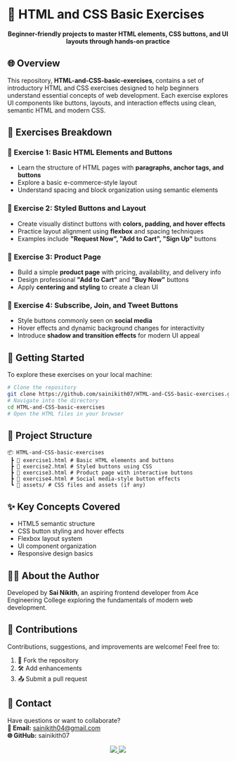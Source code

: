 # 🎨 HTML and CSS Basic Exercises
 <p align="center"> <b>Beginner-friendly projects to master HTML elements, CSS buttons, and UI layouts through hands-on practice</b> </p> 

## 🌐 Overview
This repository, **HTML-and-CSS-basic-exercises**, contains a set of introductory HTML and CSS exercises designed to help beginners understand essential concepts of web development. Each exercise explores UI components like buttons, layouts, and interaction effects using clean, semantic HTML and modern CSS.

## 🧪 Exercises Breakdown

### 🧩 **Exercise 1: Basic HTML Elements and Buttons**
* Learn the structure of HTML pages with **paragraphs, anchor tags, and buttons**
* Explore a basic e-commerce-style layout
* Understand spacing and block organization using semantic elements

### 🎨 **Exercise 2: Styled Buttons and Layout**
* Create visually distinct buttons with **colors, padding, and hover effects**
* Practice layout alignment using **flexbox** and spacing techniques
* Examples include **"Request Now", "Add to Cart", "Sign Up"** buttons

### 🛒 **Exercise 3: Product Page**
* Build a simple **product page** with pricing, availability, and delivery info
* Design professional **"Add to Cart"** and **"Buy Now"** buttons
* Apply **centering and styling** to create a clean UI

### 📣 **Exercise 4: Subscribe, Join, and Tweet Buttons**
* Style buttons commonly seen on **social media**
* Hover effects and dynamic background changes for interactivity
* Introduce **shadow and transition effects** for modern UI appeal

## 🚀 Getting Started
To explore these exercises on your local machine:

```bash
# Clone the repository
git clone https://github.com/sainikith07/HTML-and-CSS-basic-exercises.git
# Navigate into the directory
cd HTML-and-CSS-basic-exercises
# Open the HTML files in your browser
```

## 📁 Project Structure

```
📦 HTML-and-CSS-basic-exercises
 ┣ 📄 exercise1.html # Basic HTML elements and buttons
 ┣ 📄 exercise2.html # Styled buttons using CSS
 ┣ 📄 exercise3.html # Product page with interactive buttons
 ┣ 📄 exercise4.html # Social media-style button effects
 ┗ 📂 assets/ # CSS files and assets (if any)
```

## ✨ Key Concepts Covered
* HTML5 semantic structure
* CSS button styling and hover effects
* Flexbox layout system
* UI component organization
* Responsive design basics

## 👨‍🎓 About the Author
Developed by **Sai Nikith**, an aspiring frontend developer from Ace Engineering College exploring the fundamentals of modern web development.

## 🙌 Contributions
Contributions, suggestions, and improvements are welcome! Feel free to:
1. 🍴 Fork the repository
2. 🛠️ Add enhancements
3. 📤 Submit a pull request

## 📧 Contact
Have questions or want to collaborate?  
**📮 Email:** sainikith04@gmail.com  
**🌐 GitHub:** sainikith07

<div align="center">
<a href="https://github.com/sainikith07/HTML-and-CSS-basic-exercises">
<img src="https://img.shields.io/badge/⭐%20Star%20this%20repo-yellow?style=for-the-badge"/>
</a>
<a href="https://github.com/sainikith07/HTML-and-CSS-basic-exercises">
<img src="https://img.shields.io/badge/📥%20Clone%20Now-blue?style=for-the-badge"/>
</a>
</div>
